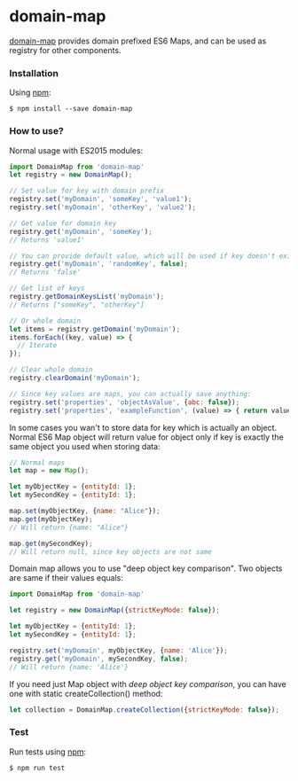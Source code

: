 # domain-map
[domain-map](https://www.npmjs.org/package/domain-map) provides domain prefixed ES6 Maps, and can be used as registry for other components.

### Installation

Using [npm](https://www.npmjs.com/):

    $ npm install --save domain-map

### How to use?

Normal usage with ES2015 modules:

```js
import DomainMap from 'domain-map'
let registry = new DomainMap();

// Set value for key with domain prefix
registry.set('myDomain', 'someKey', 'value1');
registry.set('myDomain', 'otherKey', 'value2');

// Get value for domain key
registry.get('myDomain', 'someKey');
// Returns 'value1'

// You can provide default value, which will be used if key doesn't exists
registry.get('myDomain', 'randomKey', false);
// Returns 'false'

// Get list of keys
registry.getDomainKeysList('myDomain');
// Returns ["someKey", "otherKey"]

// Or whole domain
let items = registry.getDomain('myDomain');
items.forEach((key, value) => {
  // Iterate
});

// Clear whole domain
registry.clearDomain('myDomain');

// Since key values are maps, you can actually save anything:
registry.set('properties', 'objectAsValue', {abc: false});
registry.set('properties', 'exampleFunction', (value) => { return value + 1; });

```

In some cases you wan't to store data for key which is actually an object.
Normal ES6 Map object will return value for object only if key is exactly the same object you used when storing data:

```js
// Normal maps
let map = new Map();

let myObjectKey = {entityId: 1};
let mySecondKey = {entityId: 1};

map.set(myObjectKey, {name: "Alice"});
map.get(myObjectKey);
// Will return {name: "Alice"}

map.get(mySecondKey);
// Will return null, since key objects are not same

```

Domain map allows you to use "deep object key comparison". Two objects are same if their values equals:

```js
import DomainMap from 'domain-map'

let registry = new DomainMap({strictKeyMode: false});

let myObjectKey = {entityId: 1};
let mySecondKey = {entityId: 1};

registry.set('myDomain', myObjectKey, {name: 'Alice'});
registry.get('myDomain', mySecondKey, false);
// Will return {name: 'Alice'}

```

If you need just Map object with *deep object key comparison*, you can have one with static createCollection() method:

```js
let collection = DomainMap.createCollection({strictKeyMode: false});
```

### Test
Run tests using [npm](https://www.npmjs.com/):

    $ npm run test

[npm]: https://www.npmjs.org/package/domain-map


